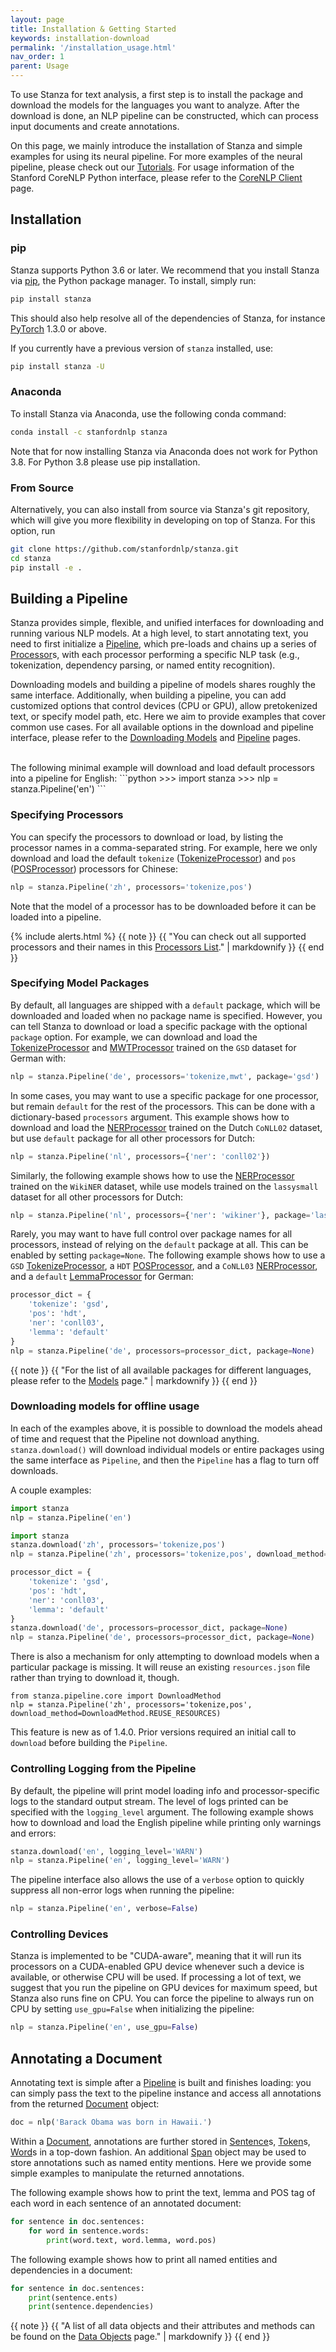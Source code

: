 ```yaml
---
layout: page
title: Installation & Getting Started
keywords: installation-download
permalink: '/installation_usage.html'
nav_order: 1
parent: Usage
---
```


To use Stanza for text analysis, a first step is to install the package and download the models for the languages you want to analyze. After the download is done, an NLP pipeline can be constructed, which can process input documents and create annotations.

On this page, we mainly introduce the installation of Stanza and simple examples for using its neural pipeline. For more examples of the neural pipeline, please check out our [Tutorials](tutorials). For usage information of the Stanford CoreNLP Python interface, please refer to the [CoreNLP Client](corenlp_client) page.

## Installation

### pip

Stanza supports Python 3.6 or later. We recommend that you install Stanza via [pip](https://pip.pypa.io/en/stable/installing/), the Python package manager. To install, simply run:
```bash
pip install stanza
```
This should also help resolve all of the dependencies of Stanza, for instance [PyTorch](https://pytorch.org/) 1.3.0 or above.

If you currently have a previous version of `stanza` installed, use:
```bash
pip install stanza -U
```

### Anaconda

To install Stanza via Anaconda, use the following conda command:

```bash
conda install -c stanfordnlp stanza
```

Note that for now installing Stanza via Anaconda does not work for Python 3.8. For Python 3.8 please use pip installation.

### From Source

Alternatively, you can also install from source via Stanza's git repository, which will give you more flexibility in developing on top of Stanza. For this option, run
```bash
git clone https://github.com/stanfordnlp/stanza.git
cd stanza
pip install -e .
```


## Building a Pipeline

Stanza provides simple, flexible, and unified interfaces for downloading and running various NLP models. At a high level, to start annotating text, you need to first initialize a [Pipeline](pipeline.md#pipeline), which pre-loads and chains up a series of [Processor](pipeline.md#processors)s, with each processor performing a specific NLP task (e.g., tokenization, dependency parsing, or named entity recognition).

Downloading models and building a pipeline of models shares roughly the same interface. Additionally, when building a pipeline, you can add customized options that control devices (CPU or GPU), allow pretokenized text, or specify model path, etc. Here we aim to provide examples that cover common use cases. For all available options in the download and pipeline interface, please refer to the [Downloading Models](models#downloading-and-using-models) and [Pipeline](pipeline.md#pipeline) pages.

<br />
The following minimal example will download and load default processors into a pipeline for English:
```python
>>> import stanza
>>> nlp = stanza.Pipeline('en')
```

### Specifying Processors

You can specify the processors to download or load, by listing the processor names in a comma-separated string. For example, here we only download and load the default `tokenize` ([TokenizeProcessor](tokenize.md)) and `pos` ([POSProcessor](pos.md)) processors for Chinese:
```python
nlp = stanza.Pipeline('zh', processors='tokenize,pos')
```

Note that the model of a processor has to be downloaded before it can be loaded into a pipeline.

{% include alerts.html %}
{{ note }}
{{ "You can check out all supported processors and their names in this [Processors List](pipeline.md#processors)." | markdownify }}
{{ end }}

### Specifying Model Packages

By default, all languages are shipped with a `default` package, which will be downloaded and loaded when no package name is specified. However, you can tell Stanza to download or load a specific package with the optional `package` option. For example, we can download and load the [TokenizeProcessor](tokenize.md) and [MWTProcessor](mwt.md) trained on the `GSD` dataset for German with:
```python
nlp = stanza.Pipeline('de', processors='tokenize,mwt', package='gsd')
```

In some cases, you may want to use a specific package for one processor, but remain `default` for the rest of the processors. This can be done with a dictionary-based `processors` argument. This example shows how to download and load the [NERProcessor](ner.md) trained on the Dutch `CoNLL02` dataset, but use `default` package for all other processors for Dutch:
```python
nlp = stanza.Pipeline('nl', processors={'ner': 'conll02'})
```

Similarly, the following example shows how to use the [NERProcessor](ner.md) trained on the `WikiNER` dataset, while use models trained on the `lassysmall` dataset for all other processors for Dutch:
```python
nlp = stanza.Pipeline('nl', processors={'ner': 'wikiner'}, package='lassysmall')
```

Rarely, you may want to have full control over package names for all processors, instead of relying on the `default` package at all. This can be enabled by setting `package=None`. The following example shows how to use a `GSD` [TokenizeProcessor](tokenize.md), a `HDT` [POSProcessor](pos.md), and a `CoNLL03` [NERProcessor](ner.md), and a `default` [LemmaProcessor](lemma.md) for German:
```python
processor_dict = {
    'tokenize': 'gsd', 
    'pos': 'hdt', 
    'ner': 'conll03', 
    'lemma': 'default'
}
nlp = stanza.Pipeline('de', processors=processor_dict, package=None)
```

{{ note }}
{{ "For the list of all available packages for different languages, please refer to the [Models](models.md) page." | markdownify }}
{{ end }}

### Downloading models for offline usage

In each of the examples above, it is possible to download the models ahead of time and request that the Pipeline not download anything.  `stanza.download()` will download individual models or entire packages using the same interface as `Pipeline`, and then the `Pipeline` has a flag to turn off downloads.

A couple examples:

```python
import stanza
nlp = stanza.Pipeline('en')
```

```python
import stanza
stanza.download('zh', processors='tokenize,pos')
nlp = stanza.Pipeline('zh', processors='tokenize,pos', download_method=None)
```

```python
processor_dict = {
    'tokenize': 'gsd', 
    'pos': 'hdt', 
    'ner': 'conll03', 
    'lemma': 'default'
}
stanza.download('de', processors=processor_dict, package=None)
nlp = stanza.Pipeline('de', processors=processor_dict, package=None)
```

There is also a mechanism for only attempting to download models when
a particular package is missing.  It will reuse an existing
`resources.json` file rather than trying to download it, though.

```
from stanza.pipeline.core import DownloadMethod
nlp = stanza.Pipeline('zh', processors='tokenize,pos', download_method=DownloadMethod.REUSE_RESOURCES)
```

This feature is new as of 1.4.0.  Prior versions required an initial call to `download` before building the `Pipeline`.

### Controlling Logging from the Pipeline

By default, the pipeline will print model loading info and processor-specific logs to the standard output stream. The level of logs printed can be specified with the `logging_level` argument. The following example shows how to download and load the English pipeline while printing only warnings and errors:
```python
stanza.download('en', logging_level='WARN')
nlp = stanza.Pipeline('en', logging_level='WARN')
```

The pipeline interface also allows the use of a `verbose` option to quickly suppress all non-error logs when running the pipeline:
```python
nlp = stanza.Pipeline('en', verbose=False)
```


### Controlling Devices

Stanza is implemented to be "CUDA-aware", meaning that it will run its processors on a CUDA-enabled GPU device whenever such a device is available, or otherwise CPU will be used. If processing a lot of text, we suggest that you run the pipeline on GPU devices for maximum speed, but Stanza also runs fine on CPU. You can force the pipeline to always run on CPU by setting `use_gpu=False` when initializing the pipeline:
```python
nlp = stanza.Pipeline('en', use_gpu=False)
```

## Annotating a Document

Annotating text is simple after a [Pipeline](pipeline.md#pipeline) is built and finishes loading: you can simply pass the text to the pipeline instance and access all annotations from the returned [Document](data_objects#document) object:

```python
doc = nlp('Barack Obama was born in Hawaii.')
```

Within a [Document](data_objects#document), annotations are further stored in [Sentence](data_objects#sentence)s, [Token](data_objects#token)s, [Word](data_objects#word)s in a top-down fashion. An additional [Span](data_objects#span) object may be used to store annotations such as named entity mentions. Here we provide some simple examples to manipulate the returned annotations.

The following example shows how to print the text, lemma and POS tag of each word in each sentence of an annotated document:
```python
for sentence in doc.sentences:
    for word in sentence.words:
        print(word.text, word.lemma, word.pos)
```

The following example shows how to print all named entities and dependencies in a document:
```python
for sentence in doc.sentences:
    print(sentence.ents)
    print(sentence.dependencies)
```

{{ note }}
{{ "A list of all data objects and their attributes and methods can be found on the [Data Objects](data_objects#document) page." | markdownify }}
{{ end }}
